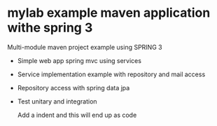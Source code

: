 mylab example maven application withe spring 3
==============

Multi-module maven project example using SPRING 3

- Simple web app spring mvc using services
- Service implementation example with repository and mail access
- Repository access with spring data jpa
- Test unitary and integration

    Add a indent and this will end up as code
